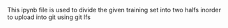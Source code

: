 This ipynb file is used to divide the given training set into two halfs inorder to upload into git using git lfs